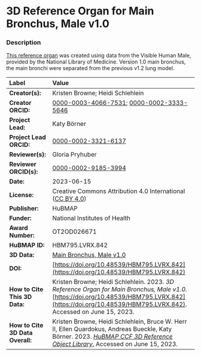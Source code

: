 # 3D Reference Organ for Main Bronchus, Male v1.0

### Description
[This reference organ](https://humanatlas.io/3d-reference-library) was created using data from the Visible Human Male, provided by the National Library of Medicine. Version 1.0 main bronchus, the main bronchi were separated from the previous v1.2 lung model.

| Label | Value |
| :------------- |:-------------|
| **Creator(s):** | Kristen Browne; Heidi Schlehlein |
| **Creator ORCID:** | [0000-0003-4066-7531](https://orcid.org/0000-0003-4066-7531); [0000-0002-3333-5646](https://orcid.org/0000-0002-3333-5646)|
| **Project Lead:** | Katy B&ouml;rner |
| **Project Lead ORCID:** | [0000-0002-3321-6137](https://orcid.org/0000-0002-3321-6137) |
| **Reviewer(s):** | Gloria Pryhuber |
| **Reviewer ORCID(s):** |[0000-0002-9185-3994](https://doi.org/10.5072/0000-0002-9185-3994)|
| **Date:** | 2023-06-15 |
| **License:** | Creative Commons Attribution 4.0 International ([CC BY 4.0](https://creativecommons.org/licenses/by/4.0/)) |
| **Publisher:** | HuBMAP |
| **Funder:** | National Institutes of Health |
| **Award Number:** | OT2OD026671 |
| **HuBMAP ID:** | HBM795.LVRX.842 |
| **3D Data:** | [Main Bronchus, Male v1.0](https://hubmapconsortium.github.io/ccf-releases/v1.4/models/3d-vh-m-main-bronchus.glb) |
| **DOI:** | [https://doi.org/10.48539/HBM795.LVRX.842](https://doi.org/10.48539/HBM795.LVRX.842) |
| **How to Cite This 3D Data:** |  Kristen Browne; Heidi Schlehlein. 2023. *3D Reference Organ for Main Bronchus, Male v1.0.* [https://doi.org/10.48539/HBM795.LVRX.842](https://doi.org/10.48539/HBM795.LVRX.842). Accessed on June 15, 2023. |
| **How to Cite 3D Data Overall:** | Kristen Browne, Heidi Schlehlein, Bruce W. Herr II, Ellen Quardokus, Andreas Bueckle, Katy B&ouml;rner. 2023. [*HuBMAP CCF 3D Reference Object Library*.](https://humanatlas.io/3d-reference-library) Accessed on June 15, 2023. | 
